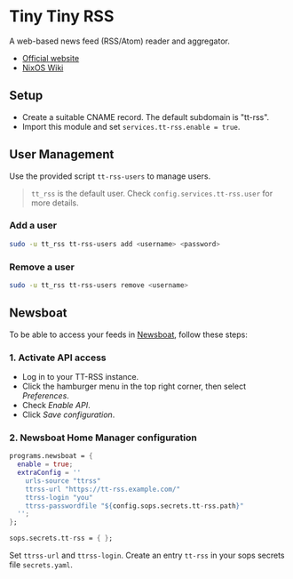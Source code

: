# Tiny Tiny RSS

A web-based news feed (RSS/Atom) reader and aggregator.

- [Official website](https://tt-rss.org/)
- [NixOS Wiki](https://wiki.nixos.org/wiki/Tt-rss)

## Setup

- Create a suitable CNAME record. The default subdomain is "tt-rss".
- Import this module and set `services.tt-rss.enable = true`.

## User Management

Use the provided script `tt-rss-users` to manage users.

> `tt_rss` is the default user. Check `config.services.tt-rss.user` for more details.

### Add a user

```bash
sudo -u tt_rss tt-rss-users add <username> <password>
```

### Remove a user

```bash
sudo -u tt_rss tt-rss-users remove <username>
```

## Newsboat

To be able to access your feeds in [Newsboat](https://newsboat.org/index.html), follow these steps:

### 1. Activate API access

- Log in to your TT-RSS instance.
- Click the hamburger menu in the top right corner, then select *Preferences*.
- Check *Enable API*.
- Click *Save configuration*.

### 2. Newsboat Home Manager configuration

```nix
programs.newsboat = {
  enable = true;
  extraConfig = ''
    urls-source "ttrss"
    ttrss-url "https://tt-rss.example.com/"
    ttrss-login "you"
    ttrss-passwordfile "${config.sops.secrets.tt-rss.path}"
  '';
};

sops.secrets.tt-rss = { };
```

Set `ttrss-url` and `ttrss-login`. Create an entry `tt-rss` in your sops secrets file `secrets.yaml`.
